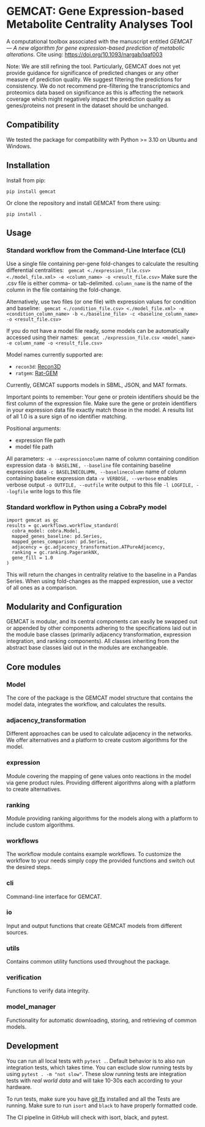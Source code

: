   # GEMCAT: Gene Expression-based Metabolite Centrality Analyses Tool
A computational toolbox associated with the manuscript entitled _GEMCAT — A new algorithm for gene expression-based prediction of metabolic alterations_. 
Cite using: https://doi.org/10.1093/nargab/lqaf003

Note: We are still refining the tool. Particularly, GEMCAT does not yet provide guidance for significance of predicted changes or any other measure of prediction quality. We suggest filtering the predictions for consistency. We do not recommend pre-filtering the transcriptomics and proteomics data based on significance as this is affecting the network coverage which might negatively impact the prediction quality as genes/proteins not present in the dataset should be unchanged. 

## Compatibility
We tested the package for compatibility with Python >= 3.10 on Ubuntu and Windows.

## Installation
Install from pip:

```pip install gemcat```

Or clone the repository and install GEMCAT from there using:  

```pip install .```


## Usage

### Standard workflow from the Command-Line Interface (CLI)

Use a single file containing per-gene fold-changes to calculate the resulting differential centralities:
``` gemcat <./expression_file.csv> <./model_file.xml> -e <column_name> -o <result_file.csv>```
Make sure the .csv file is either comma- or tab-delimited.
`column_name` is the name of the column in the file containing the fold-change.

Alternatively, use two files (or one file) with expression values for condition and baseline:
``` gemcat <./condition_file.csv> <./model_file.xml> -e <condition_column_name> -b <./baseline_file> -c <baseline_column_name> -o <result_file.csv>```

If you do not have a model file ready, some models can be automatically accessed using their names:
``` gemcat ./expression_file.csv <model_name> -e column_name -o <result_file.csv>```

Model names currently supported are:
- ```recon3d```: [Recon3D](http://bigg.ucsd.edu/models/Recon3D)
- ```ratgem```: [Rat-GEM](https://github.com/SysBioChalmers/Rat-GEM)


Currently, GEMCAT supports models in SBML, JSON, and MAT formats.

Important points to remember:
Your gene or protein identifiers should be the first column of the expression file.
Make sure the gene or protein identifiers in your expression data file exactly match those in the model.
A results list of all 1.0 is a sure sign of no identifier matching.

Positional arguments:
- expression file path
- model file path

All parameters:
`-e --expressioncolumn` name of column containing condition expression data
`-b BASELINE, --baseline` file containing baseline expression data
`-c BASELINECOLUMN, --baselinecolumn` name of column containing baseline expression data
`-v VERBOSE, --verbose` enables verbose output
`-o OUTFILE, --outfile` write output to this file
`-l LOGFILE, --logfile` write logs to this file


### Standard workflow in Python using a CobraPy model
```
import gemcat as gc
results = gc.workflows.workflow_standard(
  cobra_model: cobra.Model,
  mapped_genes_baseline: pd.Series,
  mapped_genes_comparison: pd.Series,
  adjacency = gc.adjacency_transformation.ATPureAdjacency,
  ranking = gc.ranking.PagerankNX,
  gene_fill = 1.0
)
```
This will return the changes in centrality relative to the baseline in a Pandas Series.
When using fold-changes as the mapped expression, use a vector of all ones as a comparison.

## Modularity and Configuration
GEMCAT is modular, and its central components can easily be swapped out or appended by other components 
adhering to the specifications laid out in the module base classes (primarily adjacency transformation, expression integration, and ranking components).
All classes inheriting from the abstract base classes laid out in the modules are exchangeable.

## Core modules
### Model
The core of the package is the GEMCAT model structure that contains the model data, integrates the workflow, and calculates the results.
### adjacency_transformation
Different approaches can be used to calculate adjacency in the networks.
We offer alternatives and a platform to create custom algorithms for the model.
### expression
Module covering the mapping of gene values onto reactions in the model via gene product rules.
Providing different algorithms along with a platform to create alternatives.
### ranking
Module providing ranking algorithms for the models along with a platform to include custom algorithms.
### workflows
The workflow module contains example workflows.
To customize the workflow to your needs simply copy the provided functions and switch out the desired steps.
### cli
Command-line interface for GEMCAT.
### io
Input and output functions that create GEMCAT models from different sources.
### utils
Contains common utility functions used throughout the package.
### verification
Functions to verify data integrity.
### model_manager
Functionality for automatic downloading, storing, and retrieving of common models.


## Development
You can run all local tests with `pytest .`. Default behavior is to also run integration tests, which takes time.
You can exclude slow running tests by using `pytest . -m "not slow"`.
These slow running tests are integration tests with _real world data_ and will take 10-30s each according to your hardware.

To run tests, make sure you have [git lfs](https://git-lfs.com/) installed and all the Tests are running.
Make sure to run `isort` and `black` to have properly formatted code.

The CI pipeline in GitHub will check with isort, black, and pytest.
